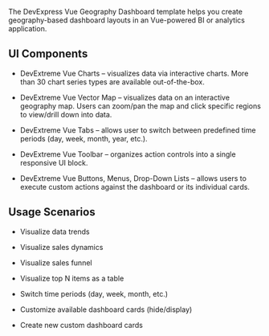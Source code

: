 The DevExpress Vue Geography Dashboard template helps you create geography-based dashboard layouts in an Vue-powered BI or analytics application. 

## UI Components  

- DevExtreme Vue Charts – visualizes data via interactive charts. More than 30 chart series types are available out-of-the-box. 

- DevExtreme Vue Vector Map – visualizes data on an interactive geography map. Users can zoom/pan the map and click specific regions to view/drill down into data. 

- DevExtreme Vue Tabs – allows user to switch between predefined time periods (day, week, month, year, etc.).  

- DevExtreme Vue Toolbar – organizes action controls into a single responsive UI block. 

- DevExtreme Vue Buttons, Menus, Drop-Down Lists – allows users to execute custom actions against the dashboard or its individual cards. 

## Usage Scenarios 

- Visualize data trends  

- Visualize sales dynamics 

- Visualize sales funnel 

- Visualize top N items as a table 

- Switch time periods (day, week, month, etc.)  

- Customize available dashboard cards (hide/display) 

- Create new custom dashboard cards 